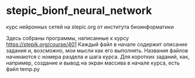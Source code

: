 # stepic_bionf_neural_network
курс нейронных сетей на stepic.org от института биоинформатики

Здесь собраны программы, написанные к курсу https://stepik.org/course/401
Каждый файл в начале содержит описание задания и, возсможно, мои мысли как его выполнять. Названия файлов начинаются с номера раздела и шага курса.
Для коротких заданий, как, например, создание и вывод на экран массива в начале курса, есть файл temp.py
